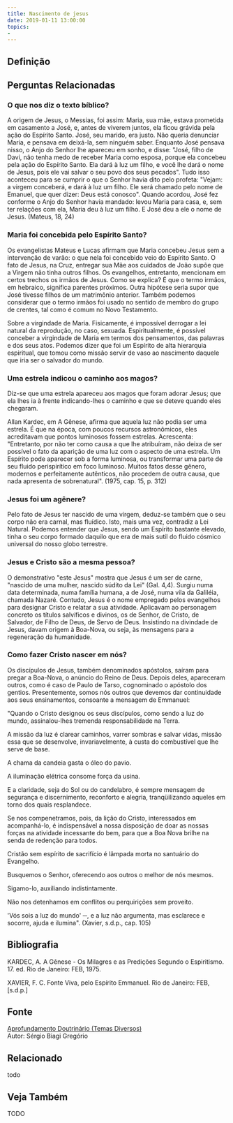 ```yaml
---
title: Nascimento de jesus
date: 2019-01-11 13:00:00
topics: 
- 
---
```


## Definição


## Perguntas Relacionadas

### O que nos diz o texto bíblico?
A origem de Jesus, o Messias, foi assim: Maria, sua mãe, estava
prometida em casamento a José, e, antes de viverem juntos, ela ficou
grávida pela ação do Espírito Santo. José, seu marido, era justo. Não
queria denunciar Maria, e pensava em deixá-la, sem ninguém saber.
Enquanto José pensava nisso, o Anjo do Senhor lhe apareceu em sonho, e
disse: "José, filho de Davi, não tenha medo de receber Maria como
esposa, porque ela concebeu pela ação do Espírito Santo. Ela dará à luz
um filho, e você lhe dará o nome de Jesus, pois ele vai salvar o seu
povo dos seus pecados". Tudo isso aconteceu para se cumprir o que o
Senhor havia dito pelo profeta: "Vejam: a virgem conceberá, e dará à luz
um filho. Ele será chamado pelo nome de Emanuel, que quer dizer: Deus
está conosco". Quando acordou, José fez conforme o Anjo do Senhor havia
mandado: levou Maria para casa, e, sem ter relações com ela, Maria deu à
luz um filho. E José deu a ele o nome de Jesus. (Mateus, 18, 24)

### Maria foi concebida pelo Espírito Santo?
Os evangelistas Mateus e Lucas afirmam que Maria concebeu Jesus sem a
intervenção de varão: o que nela foi concebido veio do Espírito Santo. O
fato de Jesus, na Cruz, entregar sua Mãe aos cuidados de João supõe que
a Virgem não tinha outros filhos. Os evangelhos, entretanto, mencionam
em certos trechos os irmãos de Jesus. Como se explica? É que o termo
irmãos, em hebraico, significa parentes próximos. Outra hipótese seria
supor que José tivesse filhos de um matrimônio anterior. Também podemos
considerar que o termo irmãos foi usado no sentido de membro do grupo de
crentes, tal como é comum no Novo Testamento.

Sobre a virgindade de Maria. Fisicamente, é impossível derrogar a lei
natural da reprodução, no caso, sexuada. Espiritualmente, é possível
conceber a virgindade de Maria em termos dos pensamentos, das palavras e
dos seus atos. Podemos dizer que foi um Espírito de alta hierarquia
espiritual, que tomou como missão servir de vaso ao nascimento daquele
que iria ser o salvador do mundo.

### Uma estrela indicou o caminho aos magos?
Diz-se que uma estrela apareceu aos magos que foram adorar Jesus; que
ela lhes ia à frente indicando-lhes o caminho e que se deteve quando
eles chegaram.

Allan Kardec, em A Gênese, afirma que aquela luz não podia ser uma
estrela. É que na época, com poucos recursos astronômicos, eles
acreditavam que pontos luminosos fossem estrelas. Acrescenta:
"Entretanto, por não ter como causa a que lhe atribuíram, não deixa de
ser possível o fato da aparição de uma luz com o aspecto de uma estrela.
Um Espírito pode aparecer sob a forma luminosa, ou transformar uma parte
de seu fluido perispirítico em foco luminoso. Muitos fatos desse gênero,
modernos e perfeitamente autênticos, não procedem de outra causa, que
nada apresenta de sobrenatural". (1975, cap. 15, p. 312)

### Jesus foi um agênere?
Pelo fato de Jesus ter nascido de uma virgem, deduz-se também que o seu
corpo não era carnal, mas fluídico. Isto, mais uma vez, contradiz a Lei
Natural. Podemos entender que Jesus, sendo um Espírito bastante elevado,
tinha o seu corpo formado daquilo que era de mais sutil do fluido
cósmico universal do nosso globo terrestre.

### Jesus e Cristo são a mesma pessoa?
O demonstrativo "este Jesus" mostra que Jesus é um ser de carne,
"nascido de uma mulher, nascido súdito da Lei" (Gal. 4,4). Surgiu numa
data determinada, numa família humana, a de José, numa vila da Galiléia,
chamada Nazaré. Contudo, Jesus é o nome empregado pelos evangelhos para
designar Cristo e relatar a sua atividade. Aplicavam ao personagem
concreto os títulos salvíficos e divinos, os de Senhor, de Cristo, de
Salvador, de Filho de Deus, de Servo de Deus. Insistindo na divindade de
Jesus, davam origem à Boa-Nova, ou seja, às mensagens para a regeneração
da humanidade.

### Como fazer Cristo nascer em nós?
Os discípulos de Jesus, também denominados apóstolos, saíram para pregar
a Boa-Nova, o anúncio do Reino de Deus. Depois deles, apareceram outros,
como é caso de Paulo de Tarso, cognominado o apóstolo dos gentios.
Presentemente, somos nós outros que devemos dar continuidade aos seus
ensinamentos, consoante a mensagem de Emmanuel:

"Quando o Cristo designou os seus discípulos, como sendo a luz do mundo,
assinalou-lhes tremenda responsabilidade na Terra.

A missão da luz é clarear caminhos, varrer sombras e salvar vidas,
missão essa que se desenvolve, invariavelmente, à custa do combustível
que lhe serve de base.

A chama da candeia gasta o óleo do pavio.

A iluminação elétrica consome força da usina.

E a claridade, seja do Sol ou do candelabro, é sempre mensagem de
segurança e discernimento, reconforto e alegria, tranqüilizando aqueles
em torno dos quais resplandece.

Se nos compenetramos, pois, da lição do Cristo, interessados em
acompanhá-lo, é indispensável a nossa disposição de doar as nossas
forças na atividade incessante do bem, para que a Boa Nova brilhe na
senda de redenção para todos.

Cristão sem espírito de sacrifício é lâmpada morta no santuário do
Evangelho.

Busquemos o Senhor, oferecendo aos outros o melhor de nós mesmos.

Sigamo-lo, auxiliando indistintamente.

Não nos detenhamos em conflitos ou perquirições sem proveito.

'Vós sois a luz do mundo' ─, e a luz não argumenta, mas esclarece e
socorre, ajuda e ilumina". (Xavier, s.d.p., cap. 105)


## Bibliografia

KARDEC, A. A Gênese - Os Milagres e as Predições Segundo o
Espiritismo. 17. ed. Rio de Janeiro: FEB, 1975.

XAVIER, F. C. Fonte Viva, pelo Espírito Emmanuel. Rio de Janeiro: FEB,
\[s.d.p.\]

## Fonte
[Aprofundamento Doutrinário (Temas Diversos)](https://sites.google.com/view/aprofundamentodoutrinario/nascimento-de-jesus)  
Autor: Sérgio Biagi Gregório



## Relacionado
todo

## Veja Também
TODO


